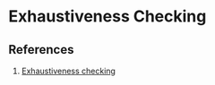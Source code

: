 # Exhaustiveness Checking

## References

1. [Exhaustiveness checking](https://www.typescriptlang.org/docs/handbook/advanced-types.html#exhaustiveness-checking)
